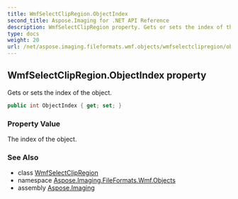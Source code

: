 ```yaml
---
title: WmfSelectClipRegion.ObjectIndex
second_title: Aspose.Imaging for .NET API Reference
description: WmfSelectClipRegion property. Gets or sets the index of the object
type: docs
weight: 20
url: /net/aspose.imaging.fileformats.wmf.objects/wmfselectclipregion/objectindex/
---
```

## WmfSelectClipRegion.ObjectIndex property

Gets or sets the index of the object.

```csharp
public int ObjectIndex { get; set; }
```

### Property Value

The index of the object.

### See Also

* class [WmfSelectClipRegion](../)
* namespace [Aspose.Imaging.FileFormats.Wmf.Objects](../../wmfselectclipregion/)
* assembly [Aspose.Imaging](../../../)


